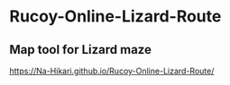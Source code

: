 # Rucoy-Online-Lizard-Route
## Map tool for Lizard maze

https://Na-Hikari.github.io/Rucoy-Online-Lizard-Route/
